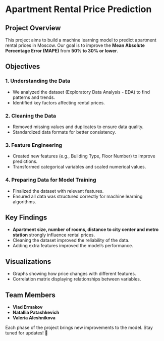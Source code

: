 # **Apartment Rental Price Prediction**

## **Project Overview**
This project aims to build a machine learning model to predict apartment rental prices in Moscow. Our goal is to improve the **Mean Absolute Percentage Error (MAPE)** from **50% to 30% or lower**.

## **Objectives**

### **1. Understanding the Data**
- We analyzed the dataset (Exploratory Data Analysis - EDA) to find patterns and trends.
- Identified key factors affecting rental prices.

### **2. Cleaning the Data**
- Removed missing values and duplicates to ensure data quality.
- Standardized data formats for better consistency.

### **3. Feature Engineering**
- Created new features (e.g., Building Type, Floor Number) to improve predictions.
- Transformed categorical variables and scaled numerical values.

### **4. Preparing Data for Model Training**
- Finalized the dataset with relevant features.
- Ensured all data was structured correctly for machine learning algorithms.

## **Key Findings**
- **Apartment size, number of rooms, distance to city center and metro station** strongly influence rental prices.
- Cleaning the dataset improved the reliability of the data.
- Adding extra features improved the model’s performance.

## **Visualizations**
- Graphs showing how price changes with different features.
- Correlation matrix displaying relationships between variables.

## **Team Members**
- **Vlad Ermakov**
- **Natallia Patashkevich**
- **Valeria Aleshnikova**

Each phase of the project brings new improvements to the model. Stay tuned for updates! 🚀
